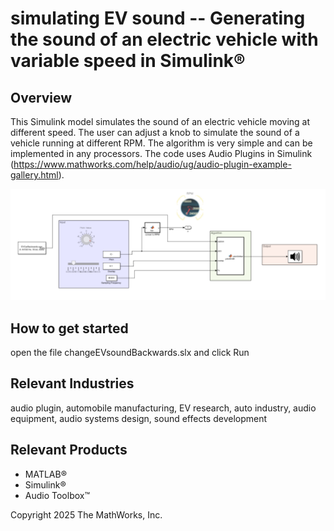 # simulating EV sound -- Generating the sound of an electric vehicle with variable speed in Simulink®

## Overview
This Simulink model simulates the sound of an electric vehicle moving at different speed. The user can adjust a knob to simulate the sound of a vehicle running at different RPM. The algorithm is very simple and can be implemented in any processors. The code uses Audio Plugins in Simulink (https://www.mathworks.com/help/audio/ug/audio-plugin-example-gallery.html).

![screenshot](images/simEVsound.png)

## How to get started
open the file changeEVsoundBackwards.slx and click Run

## Relevant Industries
audio plugin, automobile manufacturing, EV research, auto industry, audio equipment, audio systems design, sound effects development

## Relevant Products
 *  MATLAB®
 *  Simulink® 
 *  Audio Toolbox™

Copyright 2025 The MathWorks, Inc.
